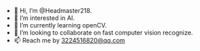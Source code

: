 - 👋 Hi, I’m @Headmaster218.
- 👀 I’m interested in AI.
- 🌱 I’m currently learning openCV.
- 💞️ I’m looking to collaborate on fast computer vision recognize.
- 📫 Reach me by 3224516820@qq.com

